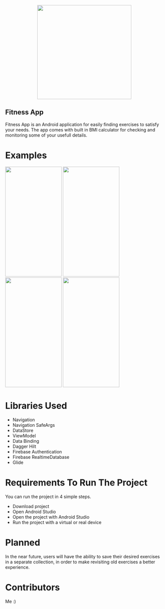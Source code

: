 <p align="center">
  <img src="https://github.com/MR-BIGO/TBC_Midterm/assets/74029793/2f9ace3f-859f-46cf-a8ac-e5cea6f95d9d" height="300" width="300" />
</p>

## Fitness App
Fitness App is an Android application for easily finding exercises to satisfy your needs.
The app comes with built in BMI calculator for checking and monitoring some of your usefull details.

# Examples

<p>
  <img src="https://github.com/MR-BIGO/TBC_Midterm/assets/74029793/4fac58ab-735a-4a97-84fa-c74804f982ce" height="350" width="180" />
  <img src="https://github.com/MR-BIGO/TBC_Midterm/assets/74029793/2d1c292d-0746-4d8e-a897-645d99ef21ce" height="350" width="180" />
  <img src="https://github.com/MR-BIGO/TBC_Midterm/assets/74029793/08a69d4c-836a-43b6-8203-392b25002337" height="350" width="180" />
  <img src="https://github.com/MR-BIGO/TBC_Midterm/assets/74029793/dcf2f10f-f7d5-400f-8477-104c9bcb4df6" height="350" width="180" />
</p>

# Libraries Used
<ul>
<li>Navigation</li>
<li>Navigation SafeArgs</li>
<li>DataStore</li>
<li>ViewModel</li>
<li>Data Binding</li>
<li>Dagger Hilt</li>
<li>Firebase Authentication</li>
<li>Firebase RealtimeDatabase</li>
<li>Glide</li>
</ul>

# Requirements To Run The Project
You can run the project in 4 simple steps.
<ul>
    <li>Download project</li>
    <li>Open Android Studio</li>
    <li>Open the project with Android Studio</li>
    <li>Run the project with a virtual or real device</li>
</ul>

# Planned
In the near future, users will have the ability to save their desired exercises in a separate collection,
in order to make revisiting old exercises a better experience.

# Contributors

Me :)

